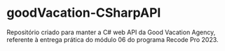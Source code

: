 # goodVacation-CSharpAPI
Repositório criado para manter a C# web API da Good Vacation Agency, referente à entrega prática do módulo 06 do programa Recode Pro 2023.
